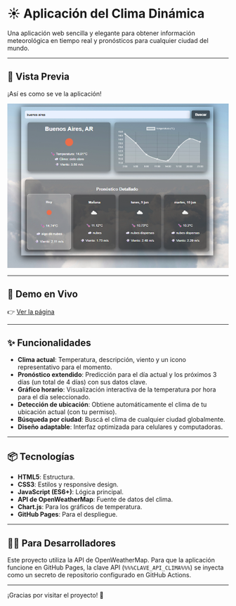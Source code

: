 # ☀️ Aplicación del Clima Dinámica

Una aplicación web sencilla y elegante para obtener información meteorológica en tiempo real y pronósticos para cualquier ciudad del mundo.

---

## 📸 Vista Previa

¡Así es como se ve la aplicación!

![Captura de pantalla de la Aplicación del Clima](/img/Captura%20de%20pantalla%202025-06-06%20232958.png)

---

## 🚀 Demo en Vivo

👉 [Ver la página](https://samantainzerilli95.github.io/weather-app/)

---

## ✨ Funcionalidades

- **Clima actual**: Temperatura, descripción, viento y un icono representativo para el momento.
- **Pronóstico extendido**: Predicción para el día actual y los próximos 3 días (un total de 4 días) con sus datos clave.
- **Gráfico horario**: Visualización interactiva de la temperatura por hora para el día seleccionado.
- **Detección de ubicación**: Obtiene automáticamente el clima de tu ubicación actual (con tu permiso).
- **Búsqueda por ciudad**: Buscá el clima de cualquier ciudad globalmente.
- **Diseño adaptable**: Interfaz optimizada para celulares y computadoras.

---

## 📦 Tecnologías

- **HTML5**: Estructura.
- **CSS3**: Estilos y responsive design.
- **JavaScript (ES6+)**: Lógica principal.
- **API de OpenWeatherMap**: Fuente de datos del clima.
- **Chart.js**: Para los gráficos de temperatura.
- **GitHub Pages**: Para el despliegue.

---

## 👨‍💻 Para Desarrolladores

Este proyecto utiliza la API de OpenWeatherMap. Para que la aplicación funcione en GitHub Pages, la clave API (`%%%CLAVE_API_CLIMA%%%`) se inyecta como un secreto de repositorio configurado en GitHub Actions.

---

¡Gracias por visitar el proyecto! 💫
